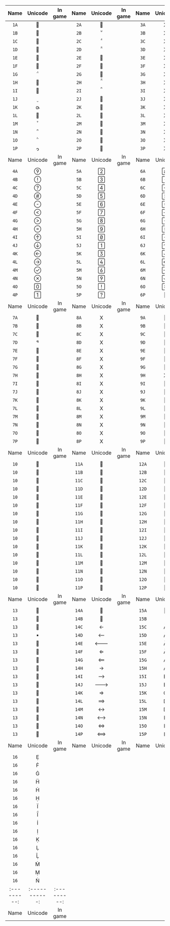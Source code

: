 |   Name    |   Unicode   |  In game  |   Name    |   Unicode   |  In game  |   Name    |   Unicode   |  In game  |
|:---------:|:-----------:|:---------:|:---------:|:-----------:|:---------:|:---------:|:-----------:|:---------:|
| `1A`      |            |           | `2A`      |            |           | `3A`      |      X      |           |
| `1B`      |            |           | `2B`      |            |           | `3B`      |      X      |           |
| `1C`      |            |           | `2C`      |            |           | `3C`      |      X      |           |
| `1D`      |            |           | `2D`      |            |           | `3D`      |      X      |           |
| `1E`      |            |           | `2E`      |            |           | `3E`      |      X      |           |
| `1F`      |            |           | `2F`      |            |           | `3F`      |      X      |           |
| `1G`      |            |           | `2G`      |            |           | `3G`      |      X      |           |
| `1H`      |            |           | `2H`      |            |           | `3H`      |      X      |           |
| `1I`      |            |           | `2I`      |            |           | `3I`      |      X      |           |
| `1J`      |            |           | `2J`      |            |           | `3J`      |      X      |           |
| `1K`      |            |           | `2K`      |            |           | `3K`      |      X      |           |
| `1L`      |            |           | `2L`      |            |           | `3L`      |      X      |           |
| `1M`      |            |           | `2M`      |            |           | `3M`      |      X      |           |
| `1N`      |            |           | `2N`      |            |           | `3N`      |      X      |           |
| `1O`      |            |           | `2O`      |            |           | `3O`      |      X      |           |
| `1P`      |            |           | `2P`      |            |           | `3P`      |      X      |           |
|   Name    |   Unicode   |  In game  |   Name    |   Unicode   |  In game  |   Name    |   Unicode   |  In game  |
| `4A`      |            |           | `5A`      |            |           | `6A`      |            |           |
| `4B`      |            |           | `5B`      |            |           | `6B`      |            |           |
| `4C`      |            |           | `5C`      |            |           | `6C`      |            |           |
| `4D`      |            |           | `5D`      |            |           | `6D`      |            |           |
| `4E`      |            |           | `5E`      |            |           | `6E`      |            |           |
| `4F`      |            |           | `5F`      |            |           | `6F`      |            |           |
| `4G`      |            |           | `5G`      |            |           | `6G`      |            |           |
| `4H`      |            |           | `5H`      |            |           | `6H`      |            |           |
| `4I`      |            |           | `5I`      |            |           | `6I`      |            |           |
| `4J`      |            |           | `5J`      |            |           | `6J`      |            |           |
| `4K`      |            |           | `5K`      |            |           | `6K`      |            |           |
| `4L`      |            |           | `5L`      |            |           | `6L`      |            |           |
| `4M`      |            |           | `5M`      |            |           | `6M`      |            |           |
| `4N`      |            |           | `5N`      |            |           | `6N`      |            |           |
| `4O`      |            |           | `5O`      |            |           | `6O`      |            |           |
| `4P`      |            |           | `5P`      |            |           | `6P`      |            |           |
|   Name    |   Unicode   |  In game  |   Name    |   Unicode   |  In game  |   Name    |   Unicode   |  In game  |
| `7A`      |            |           | `8A`      |      X      |           | `9A`      |            |           |
| `7B`      |            |           | `8B`      |      X      |           | `9B`      |            |           |
| `7C`      |            |           | `8C`      |      X      |           | `9C`      |            |           |
| `7D`      |            |           | `8D`      |      X      |           | `9D`      |            |           |
| `7E`      |            |           | `8E`      |      X      |           | `9E`      |            |           |
| `7F`      |            |           | `8F`      |      X      |           | `9F`      |            |           |
| `7G`      |            |           | `8G`      |      X      |           | `9G`      |            |           |
| `7H`      |            |           | `8H`      |      X      |           | `9H`      |      X      |           |
| `7I`      |            |           | `8I`      |      X      |           | `9I`      |            |           |
| `7J`      |            |           | `8J`      |      X      |           | `9J`      |            |           |
| `7K`      |            |           | `8K`      |      X      |           | `9K`      |            |           |
| `7L`      |            |           | `8L`      |      X      |           | `9L`      |            |           |
| `7M`      |            |           | `8M`      |      X      |           | `9M`      |            |           |
| `7N`      |            |           | `8N`      |      X      |           | `9N`      |            |           |
| `7O`      |            |           | `8O`      |      X      |           | `9O`      |            |           |
| `7P`      |            |           | `8P`      |      X      |           | `9P`      |            |           |
|   Name    |   Unicode   |  In game  |   Name  |   Unicode   |  In game  |   Name  |   Unicode   |  In game  |
| `10`      |            |           | `11A`     |            |           | `12A`     |            |           |
| `10`      |            |           | `11B`     |            |           | `12B`     |            |           |
| `10`      |            |           | `11C`     |            |           | `12C`     |            |           |
| `10`      |            |           | `11D`     |            |           | `12D`     |            |           |
| `10`      |            |           | `11E`     |            |           | `12E`     |            |           |
| `10`      |            |           | `11F`     |            |           | `12F`     |            |           |
| `10`      |            |           | `11G`     |            |           | `12G`     |            |           |
| `10`      |            |           | `11H`     |            |           | `12H`     |            |           |
| `10`      |            |           | `11I`     |            |           | `12I`     |            |           |
| `10`      |            |           | `11J`     |            |           | `12J`     |            |           |
| `10`      |            |           | `11K`     |            |           | `12K`     |            |           |
| `10`      |            |           | `11L`     |            |           | `12L`     |            |           |
| `10`      |            |           | `11M`     |            |           | `12M`     |            |           |
| `10`      |            |           | `11N`     |            |           | `12N`     |            |           |
| `10`      |            |           | `11O`     |            |           | `12O`     |            |           |
| `10`      |            |           | `11P`     |            |           | `12P`     |            |           |
|   Name    |   Unicode   |  In game  |   Name    |   Unicode   |  In game  |   Name    |   Unicode   |  In game  |
| `13`      |            |           | `14A`     |            |           | `15A`     |            |           |
| `13`      |            |           | `14B`     |            |           | `15B`     |            |           |
| `13`      |            |           | `14C`     |            |           | `15C`     |            |           |
| `13`      |            |           | `14D`     |            |           | `15D`     |            |           |
| `13`      |            |           | `14E`     |            |           | `15E`     |            |           |
| `13`      |            |           | `14F`     |            |           | `15F`     |            |           |
| `13`      |            |           | `14G`     |            |           | `15G`     |            |           |
| `13`      |            |           | `14H`     |            |           | `15H`     |            |           |
| `13`      |            |           | `14I`     |            |           | `15I`     |            |           |
| `13`      |            |           | `14J`     |            |           | `15J`     |            |           |
| `13`      |            |           | `14K`     |            |           | `15K`     |            |           |
| `13`      |            |           | `14L`     |            |           | `15L`     |            |           |
| `13`      |            |           | `14M`     |            |           | `15M`     |            |           |
| `13`      |            |           | `14N`     |            |           | `15N`     |            |           |
| `13`      |            |           | `14O`     |            |           | `15O`     |            |           |
| `13`      |            |           | `14P`     |            |           | `15P`     |            |           |
|   Name    |   Unicode   |  In game  |   Name  |   Unicode   |  In game  |   Name  |   Unicode   |  In game  |
| `16`      |            |           |
| `16`      |            |           |
| `16`      |            |           |
| `16`      |            |           |
| `16`      |            |           |
| `16`      |            |           |
| `16`      |            |           |
| `16`      |            |           |
| `16`      |            |           |
| `16`      |            |           |
| `16`      |            |           |
| `16`      |            |           |
| `16`      |            |           |
| `16`      |            |           |
| `16`      |            |           |
| `16`      |            |           |
|:---------:|:-----------:|:---------:|
|   Name    |    Unicode  |  In game  |
 